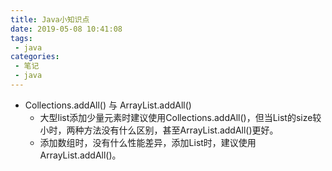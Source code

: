```yaml
---
title: Java小知识点
date: 2019-05-08 10:41:08
tags:
 - java
categories:
 - 笔记
 - java
---
```


* Collections.addAll() 与 ArrayList.addAll()
    * 大型list添加少量元素时建议使用Collections.addAll()，但当List的size较小时，两种方法没有什么区别，甚至ArrayList.addAll()更好。
    * 添加数组时，没有什么性能差异，添加List时，建议使用ArrayList.addAll()。

